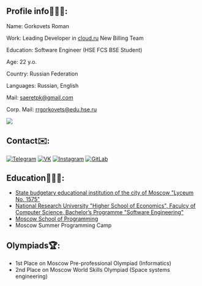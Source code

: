 ## Profile info🦸🏻‍♂️:
Name: Gorkovets Roman

Work: Leading Developer in [cloud.ru](https://cloud.ru) New Billing Team

Education: Software Engineer (HSE FCS BSE Student)

Age: 22 y.o.

Country: Russian Federation

Languages: Russian, English

Mail: saeretpk@gmail.com

Corp. Mail: rrgorkovets@edu.hse.ru

<img src="https://github-readme-stats.vercel.app/api?username=Alp4ka"/></p>


## Contact✉️:
[![Telegram](https://img.shields.io/badge/telegram-1DA1F2?logo=telegram&style=for-the-badge&logoColor=fff)](https://t.me/Alp4k4)
[![VK](https://img.shields.io/badge/VK-4b74a2?logo=vk&style=for-the-badge&logoColor=fff)](https://vk.com/mordapikachu)
[![Instagram](https://img.shields.io/badge/Instagram-fd5342?logo=instagram&style=for-the-badge&logoColor=fff)](https://www.instagram.com/lp4k.gorkovets)
[![GitLab](https://img.shields.io/badge/-GitLab-4a4e9e?style=for-the-badge&logo=gitlab&logoColor=fff)](https://gitlab.com/Alp4ka)


## Education👨🏻‍🎓:
- [State budgetary educational institution of the city of Moscow "Lyceum No. 1575"](https://lyc1575.mskobr.ru)
- [National Research University "Higher School of Economics", Faculcy of Computer Science, Bachelor’s Programme "Software Engineering"](https://www.hse.ru/en/ba/se)
- [Moscow School of Programming](https://informatics.ru/)
- Moscow Summer Programming Camp

## Olympiads🏆:
- 1st Place on Moscow Pre-professional Olympiad (Informatics)
- 2nd Place on Moscow World Skills Olympiad (Space systems engineering)

